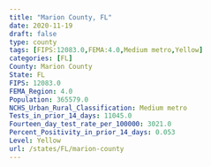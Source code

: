 ```yaml
---
title: "Marion County, FL"
date: 2020-11-19
draft: false
type: county
tags: [FIPS:12083.0,FEMA:4.0,Medium metro,Yellow]
categories: [FL]
County: Marion County
State: FL
FIPS: 12083.0
FEMA_Region: 4.0
Population: 365579.0
NCHS_Urban_Rural_Classification: Medium metro
Tests_in_prior_14_days: 11045.0
Fourteen_day_test_rate_per_100000: 3021.0
Percent_Positivity_in_prior_14_days: 0.053
Level: Yellow
url: /states/FL/marion-county
---
```



